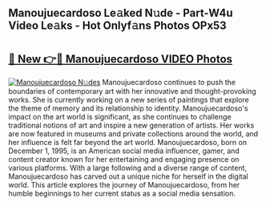 ## Manoujuecardoso Le𝚊ked N𝚞de - Part-W4u Video Le𝚊ks - Hot Onlyf𝚊ns Photos OPx53

# <h2><a href="http://ac49437.deff.icu/?id=Manoujuecardoso">🔗 New 👉🔴 Manoujuecardoso VIDEO Photos</a></h2>

[![Manoujuecardoso N𝚞des](https://i.imgur.com/rIISA9y.gif)](http://ac49437.deff.icu/?id=Manoujuecardoso)
Manoujuecardoso continues to push the boundaries of contemporary art with her innovative and thought-provoking works. She is currently working on a new series of paintings that explore the theme of memory and its relationship to identity. Manoujuecardoso's impact on the art world is significant, as she continues to challenge traditional notions of art and inspire a new generation of artists. Her works are now featured in museums and private collections around the world, and her influence is felt far beyond the art world. Manoujuecardoso, born on December 1, 1995, is an American social media influencer, gamer, and content creator known for her entertaining and engaging presence on various platforms. With a large following and a diverse range of content, Manoujuecardoso has carved out a unique niche for herself in the digital world. This article explores the journey of Manoujuecardoso, from her humble beginnings to her current status as a social media sensation.
